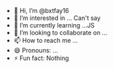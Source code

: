 - 👋 Hi, I’m @bxtfay16
- 👀 I’m interested in ... Can't say
- 🌱 I’m currently learning ...JS
- 💞️ I’m looking to collaborate on ...
- 📫 How to reach me ...
- 😄 Pronouns: ...
- ⚡ Fun fact: Nothing

<!---
bxtfay16/bxtfay16 is a ✨ special ✨ repository because its `README.md` (this file) appears on your GitHub profile.
You can click the Preview link to take a look at your changes.
--->
